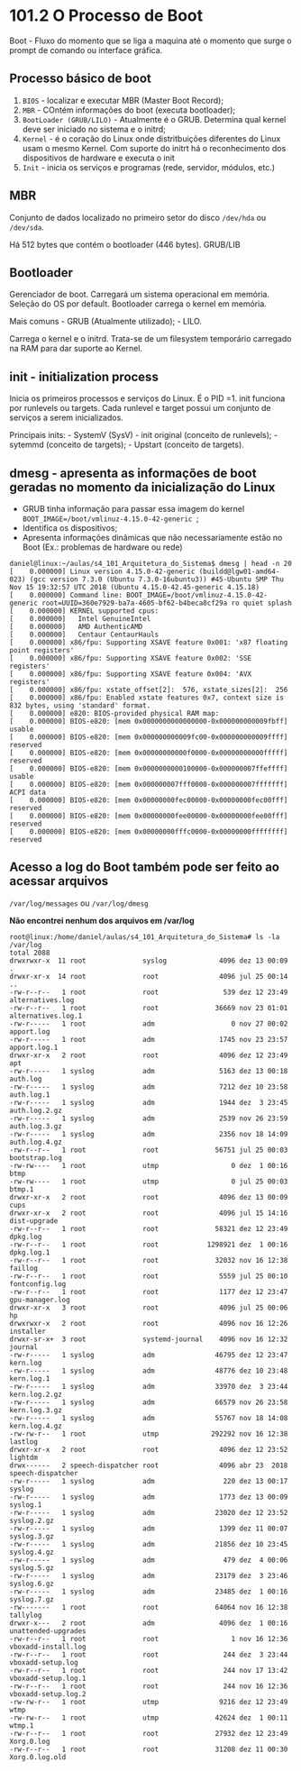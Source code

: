 # 101.2 O Processo de Boot 


Boot - Fluxo do momento que se liga a maquina até o momento que surge o prompt de comando ou interface gráfica.

## Processo básico de boot

1. `BIOS` - localizar e executar MBR (Master Boot Record);
2. `MBR` - COntém informações do boot (executa bootloader);
3. `BootLoader (GRUB/LILO)` - Atualmente é o GRUB. Determina qual kernel deve ser iniciado no sistema e o initrd;
4. `Kernel` - é o coração do Linux onde distritbuições diferentes do Linux usam o mesmo Kernel. Com suporte do initrt há o reconhecimento dos dispositivos de hardware e executa o init
5. `Init` - inicia os serviços e programas (rede, servidor, módulos, etc.)


## MBR

Conjunto de dados localizado no primeiro setor do disco `/dev/hda` ou `/dev/sda`.

Há 512 bytes que contém o bootloader (446 bytes). GRUB/LIB

## Bootloader

Gerenciador de boot. Carregará um sistema operacional em memória. Seleção do OS por default. Bootloader carrega o kernel em memória.

Mais comuns
	- GRUB (Atualmente utilizado);
	- LILO.

Carrega o kernel e o initrd. Trata-se de um filesystem temporário carregado na RAM para dar suporte ao Kernel.

## init - initialization process

Inicia os primeiros processos e serviços do Linux. É o PID =1.
init funciona por runlevels ou targets. Cada runlevel e target possui um conjunto de serviços a serem inicializados.

Principais inits:
	- SystemV (SysV) - init original (conceito de runlevels);
	- sytemmd (conceito de targets);
	- Upstart (conceito de targets).
	

## dmesg - apresenta as informações de boot geradas no momento da inicialização do Linux

- GRUB tinha informação para passar essa imagem do kernel `BOOT_IMAGE=/boot/vmlinuz-4.15.0-42-generic `;
- Identifica os dispositivos;
- Apresenta informações dinâmicas que não necessariamente estão no Boot (Ex.: problemas de hardware ou rede)

```console
daniel@linux:~/aulas/s4_101_Arquitetura_do_Sistema$ dmesg | head -n 20
[    0.000000] Linux version 4.15.0-42-generic (buildd@lgw01-amd64-023) (gcc version 7.3.0 (Ubuntu 7.3.0-16ubuntu3)) #45-Ubuntu SMP Thu Nov 15 19:32:57 UTC 2018 (Ubuntu 4.15.0-42.45-generic 4.15.18)
[    0.000000] Command line: BOOT_IMAGE=/boot/vmlinuz-4.15.0-42-generic root=UUID=360e7929-ba7a-4605-bf62-b4beca8cf29a ro quiet splash
[    0.000000] KERNEL supported cpus:
[    0.000000]   Intel GenuineIntel
[    0.000000]   AMD AuthenticAMD
[    0.000000]   Centaur CentaurHauls
[    0.000000] x86/fpu: Supporting XSAVE feature 0x001: 'x87 floating point registers'
[    0.000000] x86/fpu: Supporting XSAVE feature 0x002: 'SSE registers'
[    0.000000] x86/fpu: Supporting XSAVE feature 0x004: 'AVX registers'
[    0.000000] x86/fpu: xstate_offset[2]:  576, xstate_sizes[2]:  256
[    0.000000] x86/fpu: Enabled xstate features 0x7, context size is 832 bytes, using 'standard' format.
[    0.000000] e820: BIOS-provided physical RAM map:
[    0.000000] BIOS-e820: [mem 0x0000000000000000-0x000000000009fbff] usable
[    0.000000] BIOS-e820: [mem 0x000000000009fc00-0x000000000009ffff] reserved
[    0.000000] BIOS-e820: [mem 0x00000000000f0000-0x00000000000fffff] reserved
[    0.000000] BIOS-e820: [mem 0x0000000000100000-0x000000007ffeffff] usable
[    0.000000] BIOS-e820: [mem 0x000000007fff0000-0x000000007fffffff] ACPI data
[    0.000000] BIOS-e820: [mem 0x00000000fec00000-0x00000000fec00fff] reserved
[    0.000000] BIOS-e820: [mem 0x00000000fee00000-0x00000000fee00fff] reserved
[    0.000000] BIOS-e820: [mem 0x00000000fffc0000-0x00000000ffffffff] reserved

```

## Acesso a log do Boot também pode ser feito ao acessar arquivos

`/var/log/messages` ou `/var/log/dmesg`

**Não encontrei nenhum dos arquivos em /var/log**

```console
root@linux:/home/daniel/aulas/s4_101_Arquitetura_do_Sistema# ls -la /var/log
total 2088
drwxrwxr-x  11 root              syslog             4096 dez 13 00:09 .
drwxr-xr-x  14 root              root               4096 jul 25 00:14 ..
-rw-r--r--   1 root              root                539 dez 12 23:49 alternatives.log
-rw-r--r--   1 root              root              36669 nov 23 01:01 alternatives.log.1
-rw-r-----   1 root              adm                   0 nov 27 00:02 apport.log
-rw-r-----   1 root              adm                1745 nov 23 23:57 apport.log.1
drwxr-xr-x   2 root              root               4096 dez 12 23:49 apt
-rw-r-----   1 syslog            adm                5163 dez 13 00:18 auth.log
-rw-r-----   1 syslog            adm                7212 dez 10 23:58 auth.log.1
-rw-r-----   1 syslog            adm                1944 dez  3 23:45 auth.log.2.gz
-rw-r-----   1 syslog            adm                2539 nov 26 23:59 auth.log.3.gz
-rw-r-----   1 syslog            adm                2356 nov 18 14:09 auth.log.4.gz
-rw-r--r--   1 root              root              56751 jul 25 00:03 bootstrap.log
-rw-rw----   1 root              utmp                  0 dez  1 00:16 btmp
-rw-rw----   1 root              utmp                  0 jul 25 00:03 btmp.1
drwxr-xr-x   2 root              root               4096 dez 13 00:09 cups
drwxr-xr-x   2 root              root               4096 jul 15 14:16 dist-upgrade
-rw-r--r--   1 root              root              58321 dez 12 23:49 dpkg.log
-rw-r--r--   1 root              root            1298921 dez  1 00:16 dpkg.log.1
-rw-r--r--   1 root              root              32032 nov 16 12:38 faillog
-rw-r--r--   1 root              root               5559 jul 25 00:10 fontconfig.log
-rw-r--r--   1 root              root               1177 dez 12 23:47 gpu-manager.log
drwxr-xr-x   3 root              root               4096 jul 25 00:06 hp
drwxrwxr-x   2 root              root               4096 nov 16 12:26 installer
drwxr-sr-x+  3 root              systemd-journal    4096 nov 16 12:32 journal
-rw-r-----   1 syslog            adm               46795 dez 12 23:47 kern.log
-rw-r-----   1 syslog            adm               48776 dez 10 23:48 kern.log.1
-rw-r-----   1 syslog            adm               33970 dez  3 23:44 kern.log.2.gz
-rw-r-----   1 syslog            adm               66579 nov 26 23:58 kern.log.3.gz
-rw-r-----   1 syslog            adm               55767 nov 18 14:08 kern.log.4.gz
-rw-rw-r--   1 root              utmp             292292 nov 16 12:38 lastlog
drwxr-xr-x   2 root              root               4096 dez 12 23:52 lightdm
drwx------   2 speech-dispatcher root               4096 abr 23  2018 speech-dispatcher
-rw-r-----   1 syslog            adm                 220 dez 13 00:17 syslog
-rw-r-----   1 syslog            adm                1773 dez 13 00:09 syslog.1
-rw-r-----   1 syslog            adm               23020 dez 12 23:52 syslog.2.gz
-rw-r-----   1 syslog            adm                1399 dez 11 00:07 syslog.3.gz
-rw-r-----   1 syslog            adm               21856 dez 10 23:45 syslog.4.gz
-rw-r-----   1 syslog            adm                 479 dez  4 00:06 syslog.5.gz
-rw-r-----   1 syslog            adm               23179 dez  3 23:46 syslog.6.gz
-rw-r-----   1 syslog            adm               23485 dez  1 00:16 syslog.7.gz
-rw-------   1 root              root              64064 nov 16 12:38 tallylog
drwxr-x---   2 root              adm                4096 dez  1 00:16 unattended-upgrades
-rw-r--r--   1 root              root                  1 nov 16 12:36 vboxadd-install.log
-rw-r--r--   1 root              root                244 dez  3 23:44 vboxadd-setup.log
-rw-r--r--   1 root              root                244 nov 17 13:42 vboxadd-setup.log.1
-rw-r--r--   1 root              root                244 nov 16 12:36 vboxadd-setup.log.2
-rw-rw-r--   1 root              utmp               9216 dez 12 23:49 wtmp
-rw-rw-r--   1 root              utmp              42624 dez  1 00:11 wtmp.1
-rw-r--r--   1 root              root              27932 dez 12 23:49 Xorg.0.log
-rw-r--r--   1 root              root              31208 dez 11 00:30 Xorg.0.log.old

```

